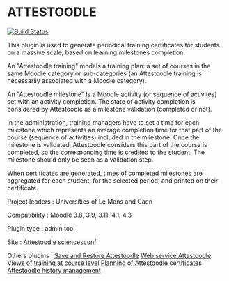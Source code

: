 # ATTESTOODLE

[![Build Status](https://api.travis-ci.org/grp-attestoodle/moodle-tool_attestoodle.svg?branch=master)](https://travis-ci.org/grp-attestoodle/moodle-tool_attestoodle)

This plugin is used to generate periodical training certificates for students on a massive scale, based on learning milestones completion.

An "Attestoodle training" models a training plan: a set of courses in the same Moodle category or sub-categories (an Attestoodle training is necessarily associated with a Moodle category).

An "Attestoodle milestone" is a Moodle activity (or sequence of activites) set with an activity completion. The state of activity completion is considered by Attestoodle as a milestone validation (completed or not).

In the administration, training managers have to set a time for each milestone which represents an average completion time for that part of the course (sequence of activities) included in the milestone. Once the milestone is validated, Attestoodle considers this part of the course is completed, so the corresponding time is credited to the student. The milestone should only be seen as a validation step.

When certificates are generated, times of completed milestones are aggregated for each student, for the selected period, and printed on their certificate.

Project leaders : Universities of Le Mans and Caen

Compatibility : Moodle 3.8, 3.9, 3.11, 4.1, 4.3

Plugin type : admin tool

Site :
[Attestoodle](https://attestoodle.univ-lemans.fr/)
[sciencesconf](https://attestoodle.sciencesconf.org/)

Others plugins :
[Save and Restore Attestoodle](https://github.com/grp-attestoodle/moodle-tool_save_attestoodle)
[Web service Attestoodle](https://github.com/grp-attestoodle/moodle-local_wsattestoodle)
[Views of training at course level](https://github.com/grp-attestoodle/moodle-block_attestoodle)
[Planning of Attestoodle certificates](https://github.com/grp-attestoodle/moodle-tool_taskattestoodle)
[Attestoodle history management](https://github.com/grp-attestoodle/moodle-tool_history_attestoodle)
